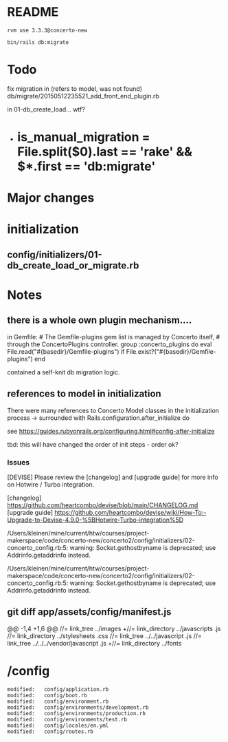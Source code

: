 # README

    rvm use 3.3.3@concerto-new

    bin/rails db:migrate

# Todo

fix migration in (refers to model, was not found)
db/migrate/20150512235521_add_front_end_plugin.rb

in 01-db_create_load... wtf?
- # is_manual_migration = File.split($0).last == 'rake' && $*.first == 'db:migrate'




# Major changes

# initialization

## config/initializers/01-db_create_load_or_migrate.rb


# Notes

## there is a whole own plugin mechanism....
in Gemfile:
    # The Gemfile-plugins gem list is managed by Concerto itself,
    # through the ConcertoPlugins controller.
    group :concerto_plugins do
      eval File.read("#{basedir}/Gemfile-plugins") if     File.exist?("#{basedir}/Gemfile-plugins")
    end

contained a self-knit db migration logic.
## references to model in initialization
There were many references to Concerto Model classes in the initialization process
-> surrounded with
Rails.configuration.after_initialize do

see https://guides.rubyonrails.org/configuring.html#config-after-initialize

tbd: this will have changed the order of init steps - order ok?


### Issues
[DEVISE] Please review the [changelog] and [upgrade guide] for more info on Hotwire / Turbo integration.

  [changelog] https://github.com/heartcombo/devise/blob/main/CHANGELOG.md
  [upgrade guide] https://github.com/heartcombo/devise/wiki/How-To:-Upgrade-to-Devise-4.9.0-%5BHotwire-Turbo-integration%5D


  /Users/kleinen/mine/current/htw/courses/project-makerspace/code/concerto-new/concerto2/config/initializers/02-concerto_config.rb:5: warning: Socket.gethostbyname is deprecated; use Addrinfo.getaddrinfo instead.

/Users/kleinen/mine/current/htw/courses/project-makerspace/code/concerto-new/concerto2/config/initializers/02-concerto_config.rb:5: warning: Socket.gethostbyname is deprecated; use Addrinfo.getaddrinfo instead.
  
## git diff app/assets/config/manifest.js

@@ -1,4 +1,6 @@
 //= link_tree ../images
+//= link_directory ../javascripts .js
 //= link_directory ../stylesheets .css
 //= link_tree ../../javascript .js
 //= link_tree ../../../vendor/javascript .js
+//= link_directory ../fonts


# /config

	modified:   config/application.rb
	modified:   config/boot.rb
	modified:   config/environment.rb
	modified:   config/environments/development.rb
	modified:   config/environments/production.rb
	modified:   config/environments/test.rb
	modified:   config/locales/en.yml
	modified:   config/routes.rb
